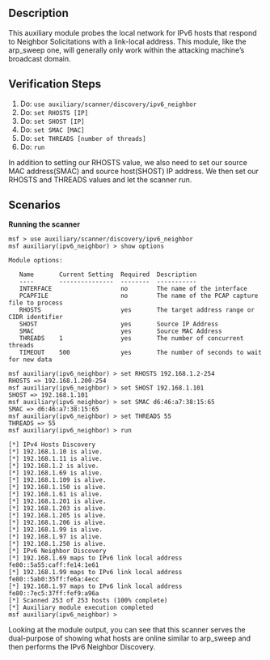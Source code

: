 ## Description

This auxiliary module probes the local network for IPv6 hosts that respond to Neighbor Solicitations with a link-local address. This module, like the arp_sweep one, will generally only work within the attacking machine’s broadcast domain.

## Verification Steps

1. Do: ```use auxiliary/scanner/discovery/ipv6_neighbor```
2. Do: ```set RHOSTS [IP]```
3. Do: ```set SHOST [IP]```
4. Do: ```set SMAC [MAC]```
5. Do: ```set THREADS [number of threads]```
6. Do: ```run```

In addition to setting our RHOSTS value, we also need to set our source MAC address(SMAC) and source host(SHOST) IP address. We then set our RHOSTS and THREADS values and let the scanner run.

## Scenarios

**Running the scanner**
```
msf > use auxiliary/scanner/discovery/ipv6_neighbor
msf auxiliary(ipv6_neighbor) > show options

Module options:

   Name       Current Setting  Required  Description
   ----       ---------------  --------  -----------
   INTERFACE                   no        The name of the interface
   PCAPFILE                    no        The name of the PCAP capture file to process
   RHOSTS                      yes       The target address range or CIDR identifier
   SHOST                       yes       Source IP Address
   SMAC                        yes       Source MAC Address
   THREADS    1                yes       The number of concurrent threads
   TIMEOUT    500              yes       The number of seconds to wait for new data

msf auxiliary(ipv6_neighbor) > set RHOSTS 192.168.1.2-254
RHOSTS => 192.168.1.200-254
msf auxiliary(ipv6_neighbor) > set SHOST 192.168.1.101
SHOST => 192.168.1.101
msf auxiliary(ipv6_neighbor) > set SMAC d6:46:a7:38:15:65
SMAC => d6:46:a7:38:15:65
msf auxiliary(ipv6_neighbor) > set THREADS 55
THREADS => 55
msf auxiliary(ipv6_neighbor) > run

[*] IPv4 Hosts Discovery
[*] 192.168.1.10 is alive.
[*] 192.168.1.11 is alive.
[*] 192.168.1.2 is alive.
[*] 192.168.1.69 is alive.
[*] 192.168.1.109 is alive.
[*] 192.168.1.150 is alive.
[*] 192.168.1.61 is alive.
[*] 192.168.1.201 is alive.
[*] 192.168.1.203 is alive.
[*] 192.168.1.205 is alive.
[*] 192.168.1.206 is alive.
[*] 192.168.1.99 is alive.
[*] 192.168.1.97 is alive.
[*] 192.168.1.250 is alive.
[*] IPv6 Neighbor Discovery
[*] 192.168.1.69 maps to IPv6 link local address fe80::5a55:caff:fe14:1e61
[*] 192.168.1.99 maps to IPv6 link local address fe80::5ab0:35ff:fe6a:4ecc
[*] 192.168.1.97 maps to IPv6 link local address fe80::7ec5:37ff:fef9:a96a
[*] Scanned 253 of 253 hosts (100% complete)
[*] Auxiliary module execution completed
msf auxiliary(ipv6_neighbor) >
```

Looking at the module output, you can see that this scanner serves the dual-purpose of showing what hosts are online similar to arp_sweep and then performs the IPv6 Neighbor Discovery.